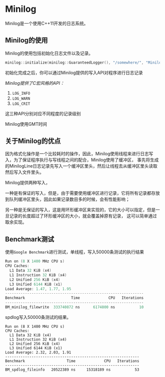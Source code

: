 # Minilog
Minilog是一个使用C++11开发的日志系统。

## Minilog的使用
Minilog的使用包括初始化日志文件以及记录。
```c++
minilog::initialize(minilog::GuaranteedLogger(), "/somewhere/", "Minilog", 1);
```
初始化完成之后，你可以通过Minilog提供的写入API对程序进行日志记录

*Minilog提供了C宏风格的API：*
1. `LOG_INFO`
2. `LOG_WARN`
3. `LOG_CRIT`

这三种API分别对应不同程度的记录级别

Minilog使用GMT时间

## 关于Minilog的优点

因为格式化操作是一个比较耗时的操作，因此，Minilog使用线程来进行日志写入，为了保证程序执行与写线程之间的配合，Minilog使用了缓冲区，
事先将生成的MinilogLine日志记录先写入一个缓冲区里头，然后让线程去从缓冲区里头读取然后写入文件里头。

Minilog提供两种写入，

一种是有保证的写入，但是，由于需要使用缓冲区进行记录，它将所有记录都存放到队列缓冲区里头，因此如果记录数目多的时候，会有性能影响；

另一种是无保证的写入，这是用环形缓冲区来实现的，它的大小可以指定，但是一旦记录的长度超过了环形缓冲区的大小，就会覆盖掉原有记录，
这可以简单通过取余实现。

## Benchmark测试
使用`Google Benchmark`进行测试，单线程，写入50000条测试的执行结果

```c++
Run on (8 X 1400 MHz CPU s)
CPU Caches:
  L1 Data 32 KiB (x4)
  L1 Instruction 32 KiB (x4)
  L2 Unified 256 KiB (x4)
  L3 Unified 6144 KiB (x1)
Load Average: 1.47, 1.77, 1.95
---------------------------------------------------------------
Benchmark                     Time             CPU   Iterations
---------------------------------------------------------------
BM_minilog_filewrite  333740872 ns      6174800 ns           10
```
spdlog写入50000条测试的结果。
```
Run on (8 X 1400 MHz CPU s)
CPU Caches:
  L1 Data 32 KiB (x4)
  L1 Instruction 32 KiB (x4)
  L2 Unified 256 KiB (x4)
  L3 Unified 6144 KiB (x1)
Load Average: 2.32, 2.03, 1.91
-------------------------------------------------------------
Benchmark                   Time             CPU   Iterations
-------------------------------------------------------------
BM_spdlog_fileinfo   20522389 ns     15318189 ns           53
```
